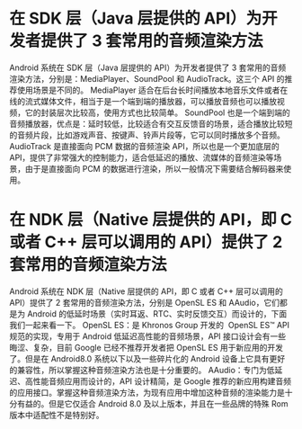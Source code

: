 # 在 SDK 层（Java 层提供的 API）为开发者提供了 3 套常用的音频渲染方法
Android 系统在 SDK 层（Java 层提供的 API）为开发者提供了 3 套常用的音频渲染方法，分别是：MediaPlayer、SoundPool 和 AudioTrack。这三个 API 的推荐使用场景是不同的。
MediaPlayer 适合在后台长时间播放本地音乐文件或者在线的流式媒体文件，相当于是一个端到端的播放器，可以播放音频也可以播放视频，它的封装层次比较高，使用方式也比较简单。
SoundPool 也是一个端到端的音频播放器，优点是：延时较低，比较适合有交互反馈音的场景，适合播放比较短的音频片段，比如游戏声音、按键声、铃声片段等，它可以同时播放多个音频。
AudioTrack 是直接面向 PCM 数据的音频渲染 API，所以也是一个更加底层的 API，提供了非常强大的控制能力，适合低延迟的播放、流媒体的音频渲染等场景，由于是直接面向 PCM 的数据进行渲染，所以一般情况下需要结合解码器来使用。
# 在 NDK 层（Native 层提供的 API，即 C 或者 C++ 层可以调用的 API）提供了 2 套常用的音频渲染方法
Android 系统在 NDK 层（Native 层提供的 API，即 C 或者 C++ 层可以调用的 API）提供了 2 套常用的音频渲染方法，分别是 OpenSL ES 和 AAudio，它们都是为 Android 的低延时场景（实时耳返、RTC、实时反馈交互）而设计的，下面我们一起来看一下。
OpenSL ES：是 Khronos Group 开发的  OpenSL ES™ API 规范的实现，专用于 Android 低延迟高性能的音频场景，API 接口设计会有一些晦涩、复杂，目前 Google 已经不推荐开发者把 OpenSL ES 用于新应用的开发了。但是在 Android8.0 系统以下以及一些碎片化的 Android 设备上它具有更好的兼容性，所以掌握这种音频渲染方法也是十分重要的。
AAudio：专门为低延迟、高性能音频应用而设计的，API 设计精简，是 Google 推荐的新应用构建音频的应用接口。掌握这种音频渲染方法，为现有应用中增加这种音频的渲染能力是十分有益的。但是它仅适合 Android 8.0 及以上版本，并且在一些品牌的特殊 Rom 版本中适配性不是特别好。

